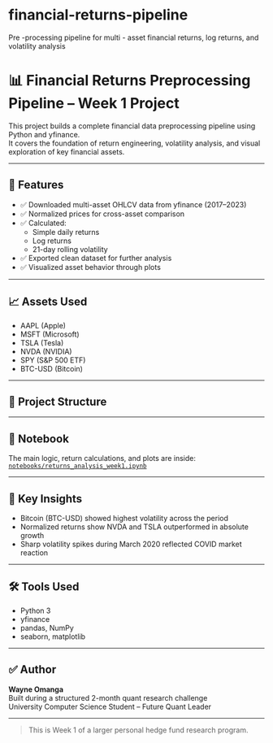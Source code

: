 # financial-returns-pipeline
Pre -processing pipeline for multi - asset financial returns, log returns, and volatility analysis


# 📊 Financial Returns Preprocessing Pipeline – Week 1 Project

This project builds a complete financial data preprocessing pipeline using Python and yfinance.  
It covers the foundation of return engineering, volatility analysis, and visual exploration of key financial assets.

---

## 🚀 Features

- ✅ Downloaded multi-asset OHLCV data from yfinance (2017–2023)
- ✅ Normalized prices for cross-asset comparison
- ✅ Calculated:
  - Simple daily returns
  - Log returns
  - 21-day rolling volatility
- ✅ Exported clean dataset for further analysis
- ✅ Visualized asset behavior through plots

---

## 📈 Assets Used

- AAPL (Apple)
- MSFT (Microsoft)
- TSLA (Tesla)
- NVDA (NVIDIA)
- SPY (S&P 500 ETF)
- BTC-USD (Bitcoin)

---

## 📁 Project Structure






---

## 📓 Notebook

The main logic, return calculations, and plots are inside:  
[`notebooks/returns_analysis_week1.ipynb`](notebooks/returns_analysis_week1.ipynb)

---

## 🧠 Key Insights

- Bitcoin (BTC-USD) showed highest volatility across the period  
- Normalized returns show NVDA and TSLA outperformed in absolute growth  
- Sharp volatility spikes during March 2020 reflected COVID market reaction

---

## 🛠 Tools Used

- Python 3
- yfinance
- pandas, NumPy
- seaborn, matplotlib

---

## ✅ Author

**Wayne Omanga**  
Built during a structured 2-month quant research challenge  
University Computer Science Student – Future Quant Leader

---

> This is Week 1 of a larger personal hedge fund research program.

